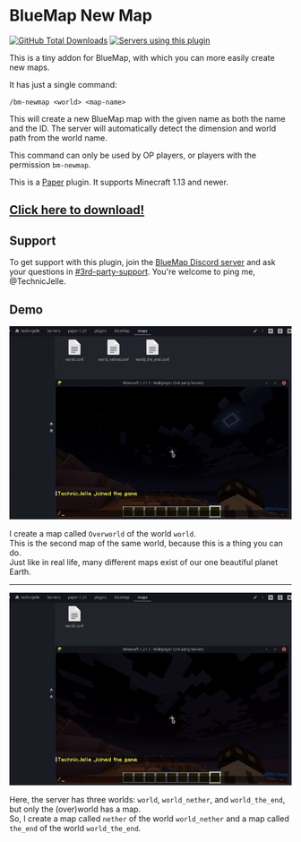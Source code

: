 # BlueMap New Map

[![GitHub Total Downloads](https://img.shields.io/github/downloads/TechnicJelle/BlueMapNewMap/total?label=Downloads&color=success "Click here to download the plugin")](../../releases/latest)
[![Servers using this plugin](https://img.shields.io/bstats/servers/23860?label=Servers)](https://bstats.org/plugin/bukkit/BlueMap%20New%20Map/23860)

This is a tiny addon for BlueMap, with which you can more easily create new maps.

It has just a single command:
```
/bm-newmap <world> <map-name>
```

This will create a new BlueMap map with the given name as both the name and the ID.
The server will automatically detect the dimension and world path from the world name.

This command can only be used by OP players, or players with the permission `bm-newmap`.

This is a [Paper](https://papermc.io/) plugin. It supports Minecraft 1.13 and newer.

## [Click here to download!](../../releases/latest)

## Support

To get support with this plugin, join the [BlueMap Discord server](https://bluecolo.red/map-discord) and ask your
questions in [#3rd-party-support](https://discord.com/channels/665868367416131594/863844716047106068). You're welcome to
ping me, @TechnicJelle.

## Demo

![](.github/readme_assets/dupe_map.gif)

I create a map called `Overworld` of the world `world`.\
This is the second map of the same world, because this is a thing you can do.\
Just like in real life, many different maps exist of our one beautiful planet Earth.

---

![](.github/readme_assets/new_maps.gif)

Here, the server has three worlds: `world`, `world_nether`, and `world_the_end`,
but only the (over)world has a map.\
So, I create a map called `nether` of the world `world_nether`
and a map called `the_end` of the world `world_the_end`.
